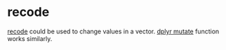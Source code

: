 # recode


[recode](https://www.rdocumentation.org/packages/memisc/versions/0.99.27.3/topics/recode) could be used to change values in a vector.
[dplyr mutate](https://dplyr.tidyverse.org/reference/mutate.html) function works similarly.



